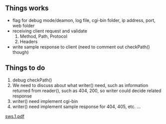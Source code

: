 ## Things works
- flag for debug mode/deamon, log file, cgi-bin folder, ip address, port, web folder
- receiving client request and validate 
    1. Method, Path, Protocol
    2. Headers
- write sample response to client (need to comment out checkPath() though)


## Things to do
1. debug checkPath()
2. We need to discuss about what writer() need, such as information returned from reader(), such as 404, 200, so writer could decide related response
3. writer() need implement cgi-bin
4. writer() need implement sample response for 404, 405, etc.
...

[sws.1.pdf](https://github.com/Problematicdriver/CS631Gourp/files/10147162/sws.1.pdf)
